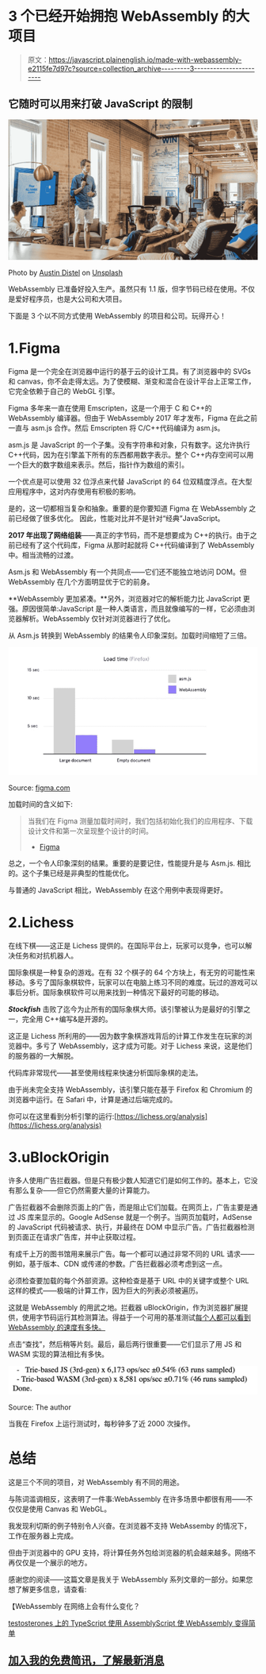 # 3 个已经开始拥抱 WebAssembly 的大项目

> 原文：<https://javascript.plainenglish.io/made-with-webassembly-e2115fe7d97c?source=collection_archive---------3----------------------->

## 它随时可以用来打破 JavaScript 的限制

![](img/524cde790b3adc32f9d8dedf054ca7d1.png)

Photo by [Austin Distel](https://unsplash.com/@austindistel?utm_source=medium&utm_medium=referral) on [Unsplash](https://unsplash.com?utm_source=medium&utm_medium=referral)

WebAssembly 已准备好投入生产。虽然只有 1.1 版，但字节码已经在使用。不仅是爱好程序员，也是大公司和大项目。

下面是 3 个以不同方式使用 WebAssembly 的项目和公司。玩得开心！

# 1.Figma

Figma 是一个完全在浏览器中运行的基于云的设计工具。有了浏览器中的 SVGs 和 canvas，你不会走得太远。为了使模糊、渐变和混合在设计平台上正常工作，它完全依赖于自己的 WebGL 引擎。

Figma 多年来一直在使用 Emscripten，这是一个用于 C 和 C++的 WebAssembly 编译器。但由于 WebAssembly 2017 年才发布，Figma 在此之前一直与 asm.js 合作。然后 Emscripten 将 C/C++代码编译为 asm.js。

asm.js 是 JavaScript 的一个子集。没有字符串和对象，只有数字。这允许执行 C++代码，因为在引擎盖下所有的东西都用数字表示。整个 C++内存空间可以用一个巨大的数字数组来表示。然后，指针作为数组的索引。

一个优点是可以使用 32 位浮点来代替 JavaScript 的 64 位双精度浮点。在大型应用程序中，这对内存使用有积极的影响。

是的，这一切都相当复杂和抽象。重要的是你要知道 Figma 在 WebAssembly 之前已经做了很多优化。
因此，性能对比并不是针对“经典”JavaScript。

**2017 年出现了网络组装**——真正的字节码，而不是想要成为 C++的执行。由于之前已经有了这个代码库，Figma 从那时起就将 C++代码编译到了 WebAssembly 中。相当流畅的过渡。

Asm.js 和 WebAssembly 有一个共同点——它们还不能独立地访问 DOM。但 WebAssembly 在几个方面明显优于它的前身。

**WebAssembly 更加紧凑。**另外，浏览器对它的解析能力比 JavaScript 更强。原因很简单:JavaScript 是一种人类语言，而且就像编写的一样，它必须由浏览器解析。WebAssembly 仅针对浏览器进行了优化。

从 Asm.js 转换到 WebAssembly 的结果令人印象深刻。加载时间缩短了三倍。

![](img/d575a1d7e5ad56584afd4fccd634ad60.png)

Source: [figma.com](https://www.figma.com/blog/webassembly-cut-figmas-load-time-by-3x/)

加载时间的含义如下:

> 当我们在 Figma 测量加载时间时，我们包括初始化我们的应用程序、下载设计文件和第一次呈现整个设计的时间。
> - [Figma](https://www.figma.com/blog/webassembly-cut-figmas-load-time-by-3x/)

总之，一个令人印象深刻的结果。重要的是要记住，性能提升是与 Asm.js.
相比的。这个子集已经是非典型的性能优化。

与普通的 JavaScript 相比，WebAssembly 在这个用例中表现得更好。

# 2.Lichess

在线下棋——这正是 Lichess 提供的。在国际平台上，玩家可以竞争，也可以解决任务和对抗机器人。

国际象棋是一种复杂的游戏。在有 32 个棋子的 64 个方块上，有无穷的可能性来移动。多亏了国际象棋软件，玩家可以在电脑上练习不同的难度。玩过的游戏可以事后分析。国际象棋软件可以用来找到一种情况下最好的可能的移动。

***Stockfish*** 击败了迄今为止所有的国际象棋大师。该引擎被认为是最好的引擎之一，完全用 C++编写&是开源的。

这正是 Lichess 所利用的——因为数字象棋游戏背后的计算工作发生在玩家的浏览器中。多亏了 WebAssembly，这才成为可能。对于 Lichess 来说，这是他们的服务器的一大解脱。

代码库非常现代——甚至使用线程来快速分析国际象棋的走法。

由于尚未完全支持 WebAssembly，该引擎只能在基于 Firefox 和 Chromium 的浏览器中运行。在 Safari 中，计算是通过后端完成的。

你可以在这里看到分析引擎的运行:[https://lichess.org/analysis](https://lichess.org/analysis)

# 3.uBlockOrigin

许多人使用广告拦截器。但是只有极少数人知道它们是如何工作的。基本上，它没有那么复杂——但它仍然需要大量的计算能力。

广告拦截器不会删除页面上的广告，而是阻止它们加载。在网页上，广告主要是通过 JS 库来显示的。Google AdSense 就是一个例子。当网页加载时，AdSense 的 JavaScript 代码被请求、执行，并最终在 DOM 中显示广告。广告拦截器检测到页面正在请求广告库，并中止获取过程。

有成千上万的图书馆用来展示广告。每一个都可以通过非常不同的 URL 请求——例如，基于版本、CDN 或传递的参数。广告拦截器必须考虑到这一点。

必须检查要加载的每个外部资源。这种检查是基于 URL 中的关键字或整个 URL 这样的模式——极端的计算工作，因为巨大的列表必须被遍历。

这就是 WebAssembly 的用武之地。拦截器 uBlockOrigin，作为浏览器扩展提供，使用字节码运行其检测算法。得益于一个可用的基准测试[每个人都可以看到 WebAssembly 的速度有多快。](https://raw.githack.com/gorhill/uBlock/master/docs/tests/hnset-benchmark.html)

点击“查找”，然后稍等片刻。最后，最后两行很重要——它们显示了用 JS 和 WASM 实现的算法相比有多快。

![](img/f25fa98b9636758cf448edcddb501ba2.png)

Source: The author

当我在 Firefox 上运行测试时，每秒钟多了近 2000 次操作。

# 总结

这是三个不同的项目，对 WebAssembly 有不同的用途。

与陈词滥调相反，这表明了一件事:WebAssembly 在许多场景中都很有用——不仅仅是使用 Canvas 和 WebGL。

我发现利切斯的例子特别令人兴奋。在浏览器不支持 WebAssemby 的情况下，工作在服务器上完成。

但由于浏览器中的 GPU 支持，将计算任务外包给浏览器的机会越来越多。网络不再仅仅是一个展示的地方。

感谢您的阅读——这篇文章是我关于 WebAssembly 系列文章的一部分。如果您想了解更多信息，请查看:

【WebAssembly 在网络上会有什么变化？

[testosterones 上的 TypeScript 使用 AssemblyScript 使 WebAssembly 变得简单](https://medium.com/javascript-in-plain-english/assemblyscript-4c68a3c3ecf7)

## [加入我的免费简讯，了解最新消息](http://eepurl.com/hacY0v)